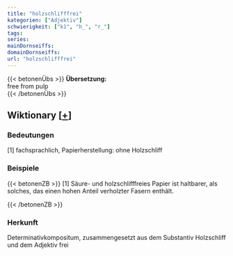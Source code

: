 ```yaml
---
title: "holzschlifffrei"
kategorien: ["Adjektiv"]
schwierigkeit: ["k1", "h_", "r_"]
tags:
series:
mainDornseiffs:
domainDornseiffs:
url: "holzschlifffrei"
---
```


{{< betonenÜbs >}}
**Übersetzung:**  
free from pulp  
{{< /betonenÜbs >}}

## Wiktionary [[+](https://de.wiktionary.org/wiki/holzschlifffrei)]

### Bedeutungen
[1] fachsprachlich, Papierherstellung: ohne Holzschliff  

### Beispiele
{{< betonenZB >}}
[1] Säure- und holzschlifffreies Papier ist haltbarer, als solches, das einen hohen Anteil verholzter Fasern enthält.  

{{< /betonenZB >}}
### Herkunft
Determinativkompositum, zusammengesetzt aus dem Substantiv Holzschliff und dem Adjektiv frei  


